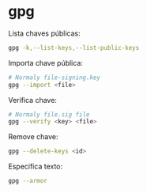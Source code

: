 # gpg

Lista chaves públicas:

```bash
gpg -k,--list-keys,--list-public-keys
```

Importa chave pública:

```bash
# Normaly file-signing.key
gpg --import <file>
```

Verifica chave:

```bash
# Normaly file.sig file
gpg --verify <key> <file>
```

Remove chave:

```bash
gpg --delete-keys <id>
```

Especifica texto:

```bash
gpg --armor
```


